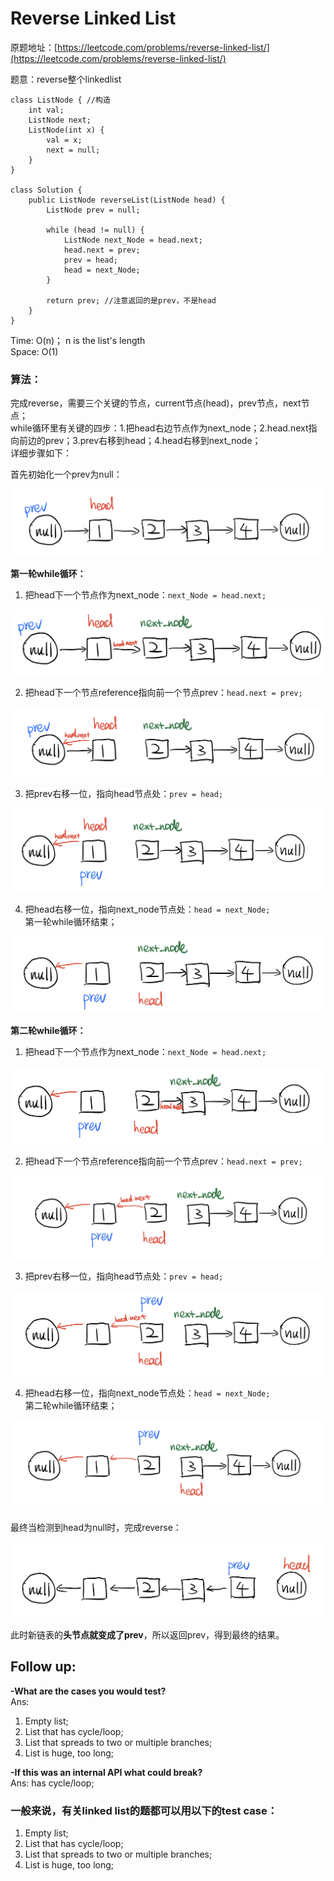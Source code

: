 # Reverse Linked List

原题地址：[https://leetcode.com/problems/reverse-linked-list/](https://leetcode.com/problems/reverse-linked-list/) 

题意：reverse整个linkedlist

```text
class ListNode { //构造
    int val;
    ListNode next;
    ListNode(int x) {
        val = x;
        next = null;
    }
}

class Solution {
    public ListNode reverseList(ListNode head) {
        ListNode prev = null;
        
        while (head != null) {
            ListNode next_Node = head.next;
            head.next = prev;
            prev = head;
            head = next_Node;
        }
        
        return prev; //注意返回的是prev，不是head
    }
}
```

Time: O\(n\)； n is the list's length  
Space: O\(1\)

### 算法：

完成reverse，需要三个关键的节点，current节点\(head\)，prev节点，next节点；  
while循环里有关键的四步：1.把head右边节点作为next\_node；2.head.next指向前边的prev；3.prev右移到head；4.head右移到next\_node；  
详细步骤如下：

  
首先初始化一个prev为null：

![](../.gitbook/assets/img_6318.jpg)



**第一轮while循环：**  
1. 把head下一个节点作为next\_node：`next_Node = head.next;`

![](../.gitbook/assets/img_6319.jpg)



2. 把head下一个节点reference指向前一个节点prev：`head.next = prev;`

![](../.gitbook/assets/img_6320.jpg)



3. 把prev右移一位，指向head节点处：`prev = head;`

![](../.gitbook/assets/img_6321.jpg)



4. 把head右移一位，指向next\_node节点处：`head = next_Node;`  
    第一轮while循环结束；

![](../.gitbook/assets/img_6322.jpg)



**第二轮while循环：**  
1. 把head下一个节点作为next\_node：`next_Node = head.next;`

![](../.gitbook/assets/img_6323.jpg)



2. 把head下一个节点reference指向前一个节点prev：`head.next = prev;`

![](../.gitbook/assets/img_6324.jpg)



3. 把prev右移一位，指向head节点处：`prev = head;`

![](../.gitbook/assets/img_6325.jpg)



4. 把head右移一位，指向next\_node节点处：`head = next_Node;`  
    第二轮while循环结束；

![](../.gitbook/assets/img_6326.jpg)



最终当检测到head为null时，完成reverse：

![](../.gitbook/assets/img_6328.jpg)

此时新链表的**头节点就变成了prev**，所以返回prev，得到最终的结果。







## Follow up: 

**-What are the cases you would test?**   
Ans:   
1. Empty list;  
2. List that has cycle/loop;  
3. List that spreads to two or multiple branches;  
4. List is huge, too long;  


**-If this was an internal API what could break?**  
Ans: has cycle/loop;



### 一般来说，有关linked list的题都可以用以下的test case：

1. Empty list;
2. List that has cycle/loop;
3. List that spreads to two or multiple branches;
4. List is huge, too long;

